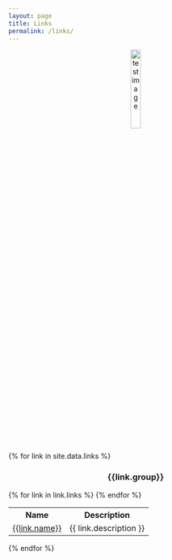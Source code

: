 ```yaml
---
layout: page
title: Links
permalink: /links/
---
```


<center><a href="https://yale-lily.github.io/"><img src="/lily-logo.png" alt="test image" width="20%" height="20%"></a></center>

<!---
  <header class="post-header">
    <h2 class="post-title">Useful Links</h2>
  </header>  -->

{% for link in site.data.links %}
<div class ="row">

<div style="text-align:center">
<h3>{{link.group}}</h3>
</div>
</div>

<table class="table table-striped table-hover">
<tr>
    <th> Name </th> <th> Description </th> 
</tr>
{% for link in link.links %}
    <tr>
        <td> 
           <a href="{{link.url}}">{{link.name}}</a> 
        </td>
        <td> {{ link.description }}  </td>
    </tr>
{% endfor %}
</table>
{% endfor %}

<style>
#pubTable_filter{
    display:none;
}
</style>

<table id="pubTable" class="table table-hover"></table>



